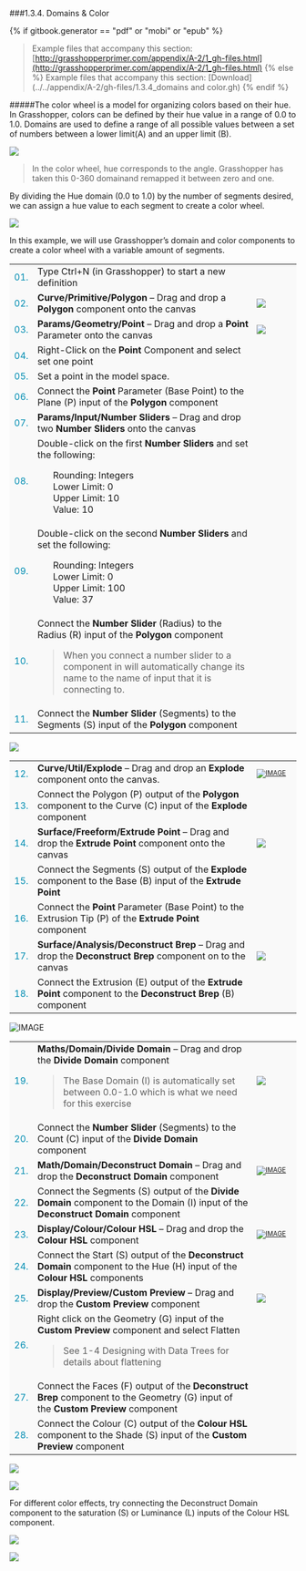 <style>
td:nth-child(1) {color: #008DB2}
td:nth-child(3)	{font-size: 70%;width: 15%;}
td {background-color: #F9F9F9;}
thead {display: none}
</style>
###1.3.4. Domains & Color

{% if gitbook.generator == "pdf" or "mobi" or "epub" %}
>Example files that accompany this section: [http://grasshopperprimer.com/appendix/A-2/1_gh-files.html](http://grasshopperprimer.com/appendix/A-2/1_gh-files.html)
{% else %}
>Example files that accompany this section: [Download](../../appendix/A-2/gh-files/1.3.4_domains and color.gh)
{% endif %}

#####The color wheel is a model for organizing colors based on their hue. In Grasshopper, colors can be defined by their hue value in a range of 0.0 to 1.0. Domains are used to define a range of all possible values between a set of numbers between a lower limit(A) and an upper limit (B).

![](images/1-3-4/1-3-4_01-color-wheel.png)
>In the color wheel, hue corresponds to the angle. Grasshopper has taken this 0-360 domainand remapped it between zero and one.

By dividing the Hue domain (0.0 to 1.0) by the number of segments desired, we can assign a hue value to each segment to create a color wheel.

![](images/1-3-4/1-3-4_02-segmented-color-wheels.png)

In this example, we will use Grasshopper’s domain and color components to create a color wheel with a variable amount of segments.

||||
|--|--|--|
|01.| Type Ctrl+N (in Grasshopper) to start a new definition||
|02.| **Curve/Primitive/Polygon** – Drag and drop a **Polygon** component onto the canvas|[![](images/1-3-4/1-3-4_03-polygon.png)](../../appendix/A-1/0_index-of-components.html#CPPolygon)|
|03.| **Params/Geometry/Point** – Drag and drop a **Point** Parameter onto the canvas|[![](images/1-3-4/1-3-4_04-point.png)](../../appendix/A-1/0_index-of-components.html#PGPt)|
|04.| Right-Click on the **Point** Component and select set one point||
|05.| Set a point in the model space.||
|06.| Connect the **Point** Parameter (Base Point) to the Plane (P) input of the **Polygon** component||
|07.| **Params/Input/Number Sliders** – Drag and drop two **Number Sliders** onto the canvas||
|08.| Double-click on the first **Number Sliders** and set the following:<ul>Rounding: Integers<br>Lower Limit: 0<br>Upper Limit: 10<br>Value: 10</ul>||
|09.| Double-click on the second **Number Sliders** and set the following:<ul>Rounding: Integers<br>Lower Limit: 0<br>Upper Limit: 100<br>Value: 37</ul>||
|10.| Connect the **Number Slider** (Radius) to the Radius (R) input of the **Polygon** component <blockquote>When you connect a number slider to a component in will automatically change its name to the name of input that it is connecting to.</blockquote>||
|11.| Connect the **Number Slider** (Segments) to the Segments (S) input of the **Polygon** component|||

![](images/1-3-4/1-3-4_06-connected-sliders.png)

||||
|--|--|--|
|12.| **Curve/Util/Explode** – Drag and drop an **Explode** component onto the canvas.|[![IMAGE](images/1-3-4/1-3-4_07-explode.png)](../../appendix/A-1/0_index-of-components.html#CUExplode)|
|13.| Connect the Polygon (P) output of the **Polygon** component to the Curve (C) input of the **Explode** component||
|14.| **Surface/Freeform/Extrude Point** – Drag and drop the **Extrude Point** component onto the canvas|[![](images/1-3-4/1-3-4_08-extrude.png)](../../appendix/A-1/0_index-of-components.html#SFExtrPt)|
|15.| Connect the Segments (S) output of the **Explode** component to the Base (B) input of the **Extrude Point**||
|16.| Connect the **Point** Parameter (Base Point) to the Extrusion Tip (P) of the **Extrude Point** component||
|17.| **Surface/Analysis/Deconstruct Brep** – Drag and drop the **Deconstruct Brep** component on to the canvas|[![](images/1-3-4/1-3-4_09-deconstruct-brep.png)](../../appendix/A-1/0_index-of-components.html#SADeBrep)|
|18.| Connect the Extrusion (E) output of the **Extrude Point** component to the **Deconstruct Brep** (B) component|||

![IMAGE](images/1-3-4/1-3-4_09b-definition2.png)

||||
|--|--|--|
|19.| **Maths/Domain/Divide Domain** – Drag and drop the **Divide Domain** component<blockquote>The Base Domain (I) is automatically set between 0.0-1.0 which is what we need for this exercise</blockquote>|[![](images/1-3-4/1-3-4_10a-divide-domain.png)](../../appendix/A-1/0_index-of-components.html#MDDivide)|
|20.| Connect the **Number Slider** (Segments) to the Count (C) input of the **Divide Domain** component||
|21.| **Math/Domain/Deconstruct Domain** – Drag and drop the **Deconstruct Domain** component|[![IMAGE](images/1-3-4/1-3-4_10b-deconstruct-domain.png)](../../appendix/A-1/0_index-of-components.html#MDDeDomain)|
|22.| Connect the Segments (S) output of the **Divide Domain** component to the Domain (I) input of the **Deconstruct Domain** component||
|23.| **Display/Colour/Colour HSL** – Drag and drop the **Colour HSL** component|[![IMAGE](images/1-3-4/1-3-4_11-colour-HSL.png)](../../appendix/A-1/0_index-of-components.html#DCHSL)|
|24.| Connect the Start (S) output of the **Deconstruct Domain** component to the Hue (H) input of the **Colour HSL** components||
|25.| **Display/Preview/Custom Preview** – Drag and drop the **Custom Preview** component|[![](images/1-3-4/1-3-4_12-custom-preview.png)](../../appendix/A-1/0_index-of-components.html#DPPreview)|
|26.| Right click on the Geometry (G) input of the **Custom Preview** component and select Flatten<blockquote>See 1-4 Designing with Data Trees for details about flattening</blockquote>||
|27.| Connect the Faces (F) output of the **Deconstruct Brep** component to the Geometry (G) input of the **Custom Preview** component||
|28.| Connect the Colour (C) output of the **Colour HSL** component to the Shade (S) input of the **Custom Preview** component|||

![](images/1-3-4/1-3-4_13-connected-definition.png)

![](images/1-3-4/1-3-4_14-example-result.png)

For different color effects, try connecting the Deconstruct Domain component to the saturation (S) or Luminance (L) inputs of the Colour HSL component.

![](images/1-3-4/1-3-4_15-saturation.png)

![](images/1-3-4/1-3-4_16-large-example.png)
